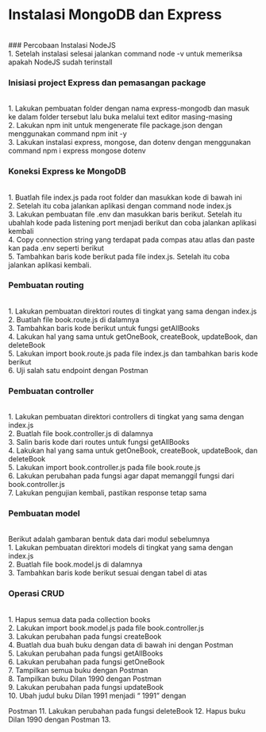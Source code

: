# Instalasi MongoDB dan Express
<br>
### Percobaan Instalasi NodeJS  
<br>
1. Setelah instalasi selesai jalankan command node -v untuk memeriksa apakah NodeJS sudah terinstall <br>

### Inisiasi project Express dan pemasangan package
<br>
1. Lakukan pembuatan folder dengan nama express-mongodb dan masuk ke dalam folder tersebut lalu buka melalui text editor masing-masing <br>
2. Lakukan npm init untuk mengenerate file package.json dengan menggunakan command npm init -y <br>
3. Lakukan instalasi express, mongose, dan dotenv dengan menggunakan command npm i express mongose dotenv <br>

   ### Koneksi Express ke MongoDB
<br>
   1. Buatlah file index.js pada root folder dan masukkan kode di bawah ini <br>
   2. Setelah itu coba jalankan aplikasi dengan command node index.js <br>
   3. Lakukan pembuatan file .env dan masukkan baris berikut. Setelah itu ubahlah kode pada listening port menjadi berikut dan coba jalankan aplikasi kembali <br>
   4. Copy connection string yang terdapat pada compas atau atlas dan paste kan pada .env seperti berikut <br>
   5. Tambahkan baris kode berikut pada file index.js. Setelah itu coba jalankan aplikasi kembali. <br>

   ### Pembuatan routing
   <br>
   1. Lakukan pembuatan direktori routes di tingkat yang sama dengan index.js <br>
   2. Buatlah file book.route.js di dalamnya <br>
   3. Tambahkan baris kode berikut untuk fungsi getAllBooks<br>
   4. Lakukan hal yang sama untuk getOneBook, createBook, updateBook, dan deleteBook <br>
  5. Lakukan import book.route.js pada file index.js dan tambahkan baris kode berikut <br>
  6. Uji salah satu endpoint dengan Postman <br>

   ### Pembuatan controller
   <br>
   1. Lakukan pembuatan direktori controllers di tingkat yang sama dengan index.js <br>
   2. Buatlah file book.controller.js di dalamnya <br>
   3. Salin baris kode dari routes untuk fungsi getAllBooks <br>
   4. Lakukan hal yang sama untuk getOneBook, createBook, updateBook, dan deleteBook <br>
5. Lakukan import book.controller.js pada file book.route.js <br>
6. Lakukan perubahan pada fungsi agar dapat memanggil fungsi dari book.controller.js <br>
7. Lakukan pengujian kembali, pastikan response tetap sama <br>

   ### Pembuatan model
   <br>
   Berikut adalah gambaran bentuk data dari modul sebelumnya <br>
   1. Lakukan pembuatan direktori models di tingkat yang sama dengan index.js <br>
   2. Buatlah file book.model.js di dalamnya <br>
   3. Tambahkan baris kode berikut sesuai dengan tabel di atas <br>

   ### Operasi CRUD
   <br>
   1. Hapus semua data pada collection books <br>
   2. Lakukan import book.model.js pada file book.controller.js <br>
   3. Lakukan perubahan pada fungsi createBook <br>
   4. Buatlah dua buah buku dengan data di bawah ini dengan Postman <br>
   5. Lakukan perubahan pada fungsi getAllBooks <br>
   6. Lakukan perubahan pada fungsi getOneBook <br>
   7. Tampilkan semua buku dengan Postman <br>
   8. Tampilkan buku Dilan 1990 dengan Postman <br>
   9. Lakukan perubahan pada fungsi updateBook <br>
   10. Ubah judul buku Dilan 1991 menjadi “<NAMA PANGGILAN> 1991” dengan
  
Postman
  11. Lakukan perubahan pada fungsi deleteBook
  12. Hapus buku Dilan 1990 dengan Postman
  13. 
